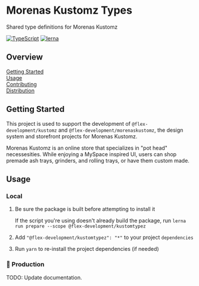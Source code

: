# Morenas Kustomz Types

Shared type definitions for Morenas Kustomz

[![TypeScript](https://badgen.net/badge/-/typescript?icon=typescript&label)](https://www.typescriptlang.org/)
[![lerna](https://img.shields.io/badge/maintained%20with-lerna-cc00ff.svg)](https://lerna.js.org/)

## Overview

[Getting Started](#getting-started)  
[Usage](#usage)  
[Contributing](docs/CONTRIBUTING.md)  
[Distribution](docs/DISTRIBUTION.md)

## Getting Started

This project is used to support the development of `@flex-development/kustomz`
and `@flex-development/morenaskustomz`, the design system and storefront
projects for Morenas Kustomz.

Morenas Kustomz is an online store that specializes in "pot head" necessesities.
While enjoying a MySpace inspired UI, users can shop premade ash trays,
grinders, and rolling trays, or have them custom made.

## Usage

### Local

1. Be sure the package is built before attempting to install it

   If the script you're using doesn't already build the package, run
   `lerna run prepare --scope @flex-development/kustomtypez`

2. Add `"@flex-development/kustomtypez": "*"` to your project `dependencies`

3. Run `yarn` to re-install the project dependencies (if needed)

### 🚧 Production

TODO: Update documentation.
